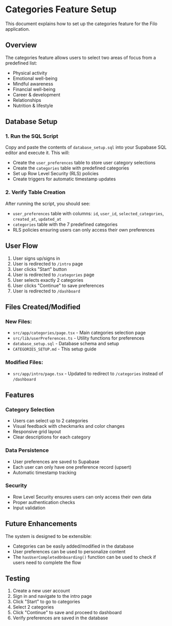 # Categories Feature Setup

This document explains how to set up the categories feature for the Filo application.

## Overview

The categories feature allows users to select two areas of focus from a predefined list:
- Physical activity
- Emotional well-being
- Mindful awareness
- Financial well-being
- Career & development
- Relationships
- Nutrition & lifestyle

## Database Setup

### 1. Run the SQL Script

Copy and paste the contents of `database_setup.sql` into your Supabase SQL editor and execute it. This will:

- Create the `user_preferences` table to store user category selections
- Create the `categories` table with predefined categories
- Set up Row Level Security (RLS) policies
- Create triggers for automatic timestamp updates

### 2. Verify Table Creation

After running the script, you should see:
- `user_preferences` table with columns: `id`, `user_id`, `selected_categories`, `created_at`, `updated_at`
- `categories` table with the 7 predefined categories
- RLS policies ensuring users can only access their own preferences

## User Flow

1. User signs up/signs in
2. User is redirected to `/intro` page
3. User clicks "Start" button
4. User is redirected to `/categories` page
5. User selects exactly 2 categories
6. User clicks "Continue" to save preferences
7. User is redirected to `/dashboard`

## Files Created/Modified

### New Files:
- `src/app/categories/page.tsx` - Main categories selection page
- `src/lib/userPreferences.ts` - Utility functions for preferences
- `database_setup.sql` - Database schema and setup
- `CATEGORIES_SETUP.md` - This setup guide

### Modified Files:
- `src/app/intro/page.tsx` - Updated to redirect to `/categories` instead of `/dashboard`

## Features

### Category Selection
- Users can select up to 2 categories
- Visual feedback with checkmarks and color changes
- Responsive grid layout
- Clear descriptions for each category

### Data Persistence
- User preferences are saved to Supabase
- Each user can only have one preference record (upsert)
- Automatic timestamp tracking

### Security
- Row Level Security ensures users can only access their own data
- Proper authentication checks
- Input validation

## Future Enhancements

The system is designed to be extensible:
- Categories can be easily added/modified in the database
- User preferences can be used to personalize content
- The `hasUserCompletedOnboarding()` function can be used to check if users need to complete the flow

## Testing

1. Create a new user account
2. Sign in and navigate to the intro page
3. Click "Start" to go to categories
4. Select 2 categories
5. Click "Continue" to save and proceed to dashboard
6. Verify preferences are saved in the database
